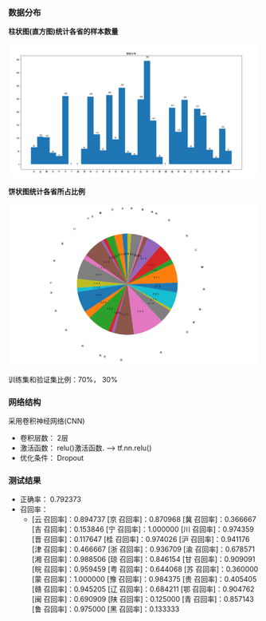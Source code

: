 ### 数据分布

**柱状图(直方图)统计各省的样本数量**

<img src="./images/histgram.png" alt="直方图">

**饼状图统计各省所占比例**

<img src="./images/piechart.png" alt="饼状图">

训练集和验证集比例：70%， 30%

### 网络结构

采用卷积神经网络(CNN)

* 卷积层数：	2层
* 激活函数：     relu()激活函数.       ——>        tf.nn.relu()
* 优化条件：     Dropout

### 测试结果

* 正确率： 0.792373
* 召回率：
  * [云 召回率]：0.894737
    [京 召回率]：0.870968
    [冀 召回率]：0.366667
    [吉 召回率]：0.153846
    [宁 召回率]：1.000000
    [川 召回率]：0.974359
    [晋 召回率]：0.117647
    [桂 召回率]：0.974026
    [沪 召回率]：0.941176
    [津 召回率]：0.466667
    [浙 召回率]：0.936709
    [渝 召回率]：0.678571
    [湘 召回率]：0.988506
    [琼 召回率]：0.846154
    [甘 召回率]：0.909091
    [皖 召回率]：0.959459
    [粤 召回率]：0.644068
    [苏 召回率]：0.360000
    [蒙 召回率]：1.000000
    [豫 召回率]：0.984375
    [贵 召回率]：0.405405
    [赣 召回率]：0.945205
    [辽 召回率]：0.684211
    [鄂 召回率]：0.904762
    [闽 召回率]：0.690909
    [陕 召回率]：0.125000
    [青 召回率]：0.857143
    [鲁 召回率]：0.975000
    [黑 召回率]：0.133333	





